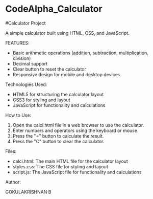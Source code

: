 # CodeAlpha_Calculator

#Calculator Project

A simple calculator built using HTML, CSS, and JavaScript.

FEATURES:

- Basic arithmetic operations (addition, subtraction, multiplication, division)
- Decimal support
- Clear button to reset the calculator
- Responsive design for mobile and desktop devices

Technologies Used:

- HTML5 for structuring the calculator layout
- CSS3 for styling and layout
- JavaScript for functionality and calculations

How to Use:

1. Open the calci.html file in a web browser to use the calculator.
2. Enter numbers and operators using the keyboard or mouse.
3. Press the "=" button to calculate the result.
4. Press the "C" button to clear the calculator.

Files:

- calci.html: The main HTML file for the calculator layout
- styles.css: The CSS file for styling and layout
- script.js: The JavaScript file for functionality and calculations

Author:

GOKULAKRISHNAN B
